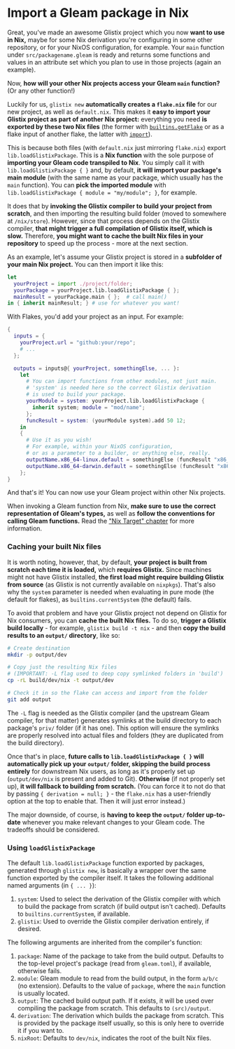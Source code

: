 # Import a Gleam package in Nix

Great, you've made an awesome Glistix project which you now **want to use in Nix,** maybe for some Nix derivation you're configuring in some other repository, or for your NixOS configuration, for example. Your `main` function under `src/packagename.gleam` is ready and returns some functions and values in an attribute set which you plan to use in those projects (again an example).

Now, **how will your other Nix projects access your Gleam `main` function?** (Or any other function!)

Luckily for us, `glistix new` **automatically creates a `flake.nix` file** for our new project, as well as `default.nix`. This makes it **easy to import your Glistix project as part of another Nix project:** everything you need **is exported by these two Nix files** (the former with [`builtins.getFlake`](https://nixos.org/manual/nix/stable/language/builtins.html#builtins-getFlake) or as a flake input of another flake, the latter with [`import`](https://nixos.org/manual/nix/stable/language/builtins.html#builtins-import)).

This is because both files (with `default.nix` just mirroring `flake.nix`) export `lib.loadGlistixPackage`. This is a **Nix function** with the sole purpose of **importing your Gleam code transpiled to Nix**. You simply call it with `lib.loadGlistixPackage { }` and, by default, **it will import your package's main module** (with the same name as your package, which usually has the `main` function). You can **pick the imported module** with `lib.loadGlistixPackage { module = "my/module"; }`, for example.

It does that by **invoking the Glistix compiler to build your project from scratch**, and then importing the resulting build folder (moved to somewhere at `/nix/store`). However, since that process depends on the Glistix compiler, **that might trigger a full compilation of Glistix itself, which is slow.** Therefore, **you might want to cache the built Nix files in your repository** to speed up the process - more at the next section.

As an example, let's assume your Glistix project is stored in a **subfolder of your main Nix project.** You can then import it like this:

```nix
let
  yourProject = import ./project/folder;
  yourPackage = yourProject.lib.loadGlistixPackage { };
  mainResult = yourPackage.main { };  # call main()
in { inherit mainResult; } # use for whatever you want!
```

With Flakes, you'd add your project as an input. For example:

```nix
{
  inputs = {
    yourProject.url = "github:your/repo";
    # ...
  };

  outputs = inputs@{ yourProject, somethingElse, ... }:
    let
      # You can import functions from other modules, not just main.
      # 'system' is needed here so the correct Glistix derivation
      # is used to build your package.
      yourModule = system: yourProject.lib.loadGlistixPackage {
        inherit system; module = "mod/name";
      };
      funcResult = system: (yourModule system).add 50 12;
    in
    {
      # Use it as you wish!
      # For example, within your NixOS configuration,
      # or as a parameter to a builder, or anything else, really.
      outputName.x86_64-linux.default = somethingElse (funcResult "x86_64-linux");
      outputName.x86_64-darwin.default = somethingElse (funcResult "x86_64-darwin");
    };
}
```

And that's it! You can now use your Gleam project within other Nix projects.

<div class="warning">

When invoking a Gleam function from Nix, **make sure to use the correct representation of Gleam's types,** as well as **follow the conventions for calling Gleam functions.** Read the ["Nix Target" chapter](../nix/target) for more information.

</div>

### Caching your built Nix files

It is worth noting, however, that, by default, **your project is built from scratch each time it is loaded,** which **requires Glistix.** Since machines might not have Glistix installed, **the first load might require building Glistix from source** (as Glistix is not currently available on `nixpkgs`). That's also why the `system` parameter is needed when evaluating in pure mode (the default for flakes), as `builtins.currentSystem` (the default) fails.

To avoid that problem and have your Glistix project not depend on Glistix for Nix consumers, you can **cache the built Nix files.** To do so, **trigger a Glistix build locally** - for example, `glistix build -t nix` - and then **copy the build results to an `output/` directory**, like so:

```sh
# Create destination
mkdir -p output/dev

# Copy just the resulting Nix files
# (IMPORTANT: -L flag used to deep copy symlinked folders in 'build')
cp -rL build/dev/nix -t output/dev

# Check it in so the flake can access and import from the folder
git add output
```

The `-L` flag is needed as the Glistix compiler (and the upstream Gleam compiler, for that matter) generates symlinks at the build directory to each package's `priv/` folder (if it has one). This option will ensure the symlinks are properly resolved into actual files and folders (they are duplicated from the build directory).

Once that's in place, **future calls to `lib.loadGlistixPackage { }` will automatically pick up your `output/` folder, skipping the build process entirely** for downstream Nix users, as long as it's properly set up (`output/dev/nix` is present and added to Git). **Otherwise** (if not properly set up), **it will fallback to building from scratch.** (You can force it to not do that by passing `{ derivation = null; }` - the `flake.nix` has a user-friendly option at the top to enable that. Then it will just error instead.)

The major downside, of course, is **having to keep the `output/` folder up-to-date** whenever you make relevant changes to your Gleam code. The tradeoffs should be considered.

### Using `loadGlistixPackage`

The default `lib.loadGlistixPackage` function exported by packages, generated through `glistix new`, is basically a wrapper over the same function exported by the compiler itself. It takes the following additional named arguments (in `{ ... }`):

1. `system`: Used to select the derivation of the Glistix compiler with which to build the package from scratch (if build output isn't cached). Defaults to `builtins.currentSystem`, if available.
2. `glistix`: Used to override the Glistix compiler derivation entirely, if desired.

The following arguments are inherited from the compiler's function:

1. `package`: Name of the package to take from the build output. Defaults to the top-level project's package (read from `gleam.toml`), if available, otherwise fails.
2. `module`: Gleam module to read from the build output, in the form `a/b/c` (no extension). Defaults to the value of `package`, where the `main` function is usually located.
3. `output`: The cached build output path. If it exists, it will be used over compiling the package from scratch. This defaults to `(src)/output`.
4. `derivation`: The derivation which builds the package from scratch. This is provided by the package itself usually, so this is only here to override it if you want to.
5. `nixRoot`: Defaults to `dev/nix`, indicates the root of the built Nix files.
